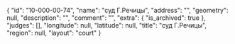 {
    "id": "10-000-00-74",
    "name": "суд Г.Речицы",
    "address": "",
    "geometry": null,
    "description": "",
    "comment": "",
    "extra": {
        "is_archived": true
    },
    "judges": [],
    "longitude": null,
    "latitude": null,
    "title": "суд Г.Речицы",
    "region": null,
    "layout": "court"
}